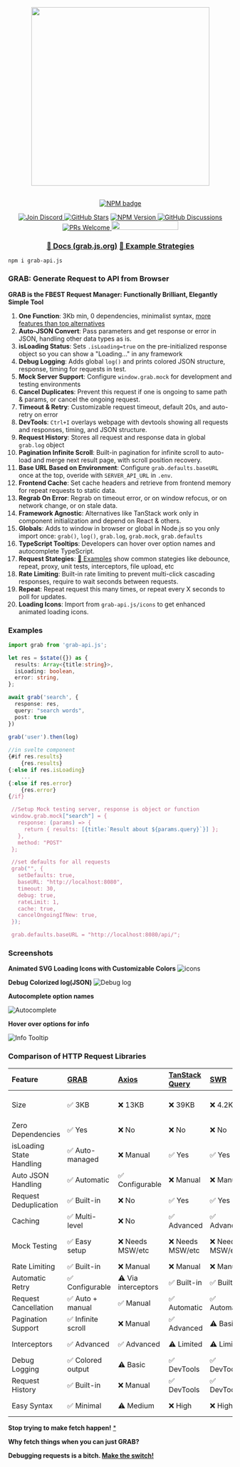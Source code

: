 <p align="center">
    <img width="400px" src="https://i.imgur.com/qrQWkeb.png" />
</p>
<p align="center">
    <br />
    <a href="https://npmjs.org/package/grab-api.js">
        <img src="https://i.imgur.com/ifE8SbX.png"
            alt="NPM badge" />
    </a>
</p>
<p align="center">
  <a href="https://discord.gg/SJdBqBz3tV">
      <img src="https://img.shields.io/discord/1110227955554209923.svg?label=Chat&logo=Discord&colorB=7289da&style=flat"
            alt="Join Discord" />
    </a>
     <a href="https://github.com/vtempest/grab-api/discussions">
     <img alt="GitHub Stars" src="https://img.shields.io/github/stars/vtempest/grab-api" /></a>
   <a href="https://npmjs.org/package/grab-api.js">
    <img alt="NPM Version" src="https://img.shields.io/npm/v/grab-api.js" />
  </a>
    <a href="https://github.com/vtempest/grab-API/discussions">
    <img alt="GitHub Discussions"
        src="https://img.shields.io/github/discussions/vtempest/grab-API" />
    </a>
    <a href="https://github.blog/developer-skills/github/beginners-guide-to-github-creating-a-pull-request/">
        <img src="https://img.shields.io/badge/PRs-welcome-brightgreen.svg?style=flat-square" alt="PRs Welcome"/>
    </a>
    <a href="https://codespaces.new/vtempest/grab-API">
    <img src="https://github.com/codespaces/badge.svg" width="150" height="20"/>
    </a>
</p>
<h3 align="center">
  <a href="https://grab.js.org"> 📑 Docs (grab.js.org)</a>
  <a href="https://grab.js.org/guide/Examples"> 🎯 Example Strategies </a>
</h3>

```
npm i grab-api.js
```

### GRAB: Generate Request to API from Browser

**GRAB is the FBEST Request Manager: Functionally Brilliant, Elegantly Simple Tool**
1. **One Function**: 3Kb min, 0 dependencies, minimalist syntax, [more features than top alternatives](https://grab.js.org/guide/Comparisons)
2. **Auto-JSON Convert**: Pass parameters and get response or error in JSON, handling other data types as is.
3. **isLoading Status**: Sets `.isLoading=true` on the pre-initialized response object so you can show a "Loading..." in any framework
4. **Debug Logging**: Adds global `log()` and prints colored JSON structure, response, timing for requests in test.
5. **Mock Server Support**: Configure `window.grab.mock` for development and testing environments
6. **Cancel Duplicates**: Prevent this request if one is ongoing to same path & params, or cancel the ongoing request.
7. **Timeout & Retry**: Customizable request timeout, default 20s, and auto-retry on error
8. **DevTools**: `Ctrl+I` overlays webpage with devtools showing all requests and responses, timing, and JSON structure.
9. **Request History**: Stores all request and response data in global `grab.log` object
10. **Pagination Infinite Scroll**: Built-in pagination for infinite scroll to auto-load and merge next result page, with scroll position recovery.
11. **Base URL Based on Environment**: Configure `grab.defaults.baseURL` once at the top, overide with `SERVER_API_URL` in `.env`.
12. **Frontend Cache**: Set cache headers and retrieve from frontend memory for repeat requests to static data.
13. **Regrab On Error**: Regrab on timeout error, or on window refocus, or on network change, or on stale data.
14. **Framework Agnostic**: Alternatives like TanStack work only in component initialization and depend on React & others.
15. **Globals**: Adds to window in browser or global in Node.js so you only import once: `grab()`, `log()`, `grab.log`, `grab.mock`, `grab.defaults`
16. **TypeScript Tooltips**: Developers can hover over option names and autocomplete TypeScript.
17. **Request Stategies**: [🎯 Examples](https://grab.js.org/guide/Examples) show common stategies like debounce, repeat, proxy, unit tests, interceptors, file upload, etc
18. **Rate Limiting**: Built-in rate limiting to prevent multi-click cascading responses, require to wait seconds between requests.
19. **Repeat**: Repeat request this many times, or repeat every X seconds to poll for updates.
20. **Loading Icons**: Import from `grab-api.js/icons` to get enhanced animated loading icons.

### Examples

```ts
import grab from 'grab-api.js';

let res = $state({}) as {
  results: Array<{title:string}>,
  isLoading: boolean,
  error: string,
};

await grab('search', {
  response: res,
  query: "search words",
  post: true
})
 
grab('user').then(log)

//in svelte component
{#if res.results}
    {res.results}
{:else if res.isLoading}
    ...
{:else if res.error}
    {res.error}
{/if}

 //Setup Mock testing server, response is object or function
 window.grab.mock["search"] = {
   response: (params) => {
     return { results: [{title:`Result about ${params.query}`}] };
   },
   method: "POST"
 };

 //set defaults for all requests
 grab("", { 
   setDefaults: true,
   baseURL: "http://localhost:8080",
   timeout: 30,
   debug: true,
   rateLimit: 1,
   cache: true,
   cancelOngoingIfNew: true,
 });

 grab.defaults.baseURL = "http://localhost:8080/api/";
```

### Screenshots

**Animated SVG Loading Icons with Customizable Colors**
![icons](https://i.imgur.com/OqpWya1.gif)

**Debug Colorized log(JSON)**
![Debug log](https://i.imgur.com/R8Qp6Vg.png)

**Autocomplete option names**

![Autocomplete](https://i.imgur.com/XlxILJ0.png)

**Hover over options for info**

![Info Tooltip](https://i.imgur.com/vV5jbZo.png)

### Comparison of HTTP Request Libraries

| Feature | [GRAB](https://github.com/vtempest/grab-api) | [Axios](https://github.com/axios/axios) | [TanStack Query](https://github.com/TanStack/query) | [SWR](https://github.com/vercel/swr) | [Alova](https://github.com/alovajs/alova) | [SuperAgent](https://github.com/ladjs/superagent) | [Apisauce](https://github.com/infinitered/apisauce) | [Ky](https://github.com/sindresorhus/ky) |
| :-- | :-- | :-- | :-- | :-- | :-- | :-- | :-- | :-- | 
| Size | ✅ 3KB | ❌ 13KB | ❌ 39KB | ❌ 4.2KB | ⚠️ 4KB | ❌ 19KB | ❌ 15KB (with axios) | ⚠️ 4KB |
| Zero Dependencies | ✅ Yes | ❌ No | ❌ No | ❌ No | ✅ Yes | ❌ No | ❌ Needs Axios | ✅ Yes |
| isLoading State Handling | ✅ Auto-managed | ❌ Manual | ✅ Yes | ✅ Yes | ✅ Yes | ❌ Manual | ❌ Manual | ❌ Manual |
| Auto JSON Handling | ✅ Automatic | ✅ Configurable | ❌ Manual | ❌ Manual | ✅ Automatic | ✅ Automatic | ✅ Automatic | ✅ Automatic |
| Request Deduplication | ✅ Built-in | ❌ No | ✅ Yes | ✅ Yes | ✅ Yes | ❌ No | ❌ No | ❌ No |
| Caching | ✅ Multi-level | ❌ No | ✅ Advanced | ✅ Advanced | ✅ Multi-level | ❌ No | ❌ No | ❌ No |
| Mock Testing | ✅ Easy setup | ❌ Needs MSW/etc | ❌ Needs MSW/etc | ❌ Needs MSW/etc | ⚠️ Basic | ❌ Needs separate lib | ❌ Needs separate lib | ❌ Needs MSW/etc |
| Rate Limiting | ✅ Built-in | ❌ Manual | ❌ Manual | ❌ Manual | ⚠️ Basic | ❌ Manual | ❌ Manual | ❌ Manual |
| Automatic Retry | ✅ Configurable | ⚠️ Via interceptors | ✅ Built-in | ✅ Built-in | ✅ Built-in | ✅ Built-in | ❌ Manual | ✅ Built-in |
| Request Cancellation | ✅ Auto + manual | ✅ Manual | ✅ Automatic | ✅ Automatic | ✅ Manual | ✅ Manual | ✅ Manual | ✅ Manual |
| Pagination Support | ✅ Infinite scroll | ❌ Manual | ✅ Advanced | ⚠️ Basic | ✅ Built-in | ❌ Manual | ❌ Manual | ❌ Manual |
| Interceptors | ✅ Advanced | ✅ Advanced | ⚠️ Limited | ⚠️ Limited | ✅ Advanced | ✅ Plugins | ✅ Transforms | ✅ Hooks system |
| Debug Logging | ✅ Colored output | ⚠️ Basic | ✅ DevTools | ✅ DevTools | ⚠️ Basic | ⚠️ Basic | ⚠️ Basic | ⚠️ Basic |
| Request History | ✅ Built-in | ❌ Manual | ✅ DevTools | ✅ DevTools | ❌ Manual | ❌ Manual | ❌ Manual | ❌ Manual |
| Easy Syntax | ✅ Minimal | ⚠️ Medium | ❌ High | ❌ High | ⚠️ Medium | ⚠️ Medium | ✅ Low | ✅ Minimal |

**Stop trying to make fetch happen!** [*](https://knowyourmeme.com/memes/stop-trying-to-make-fetch-happen)

**Why fetch things when you can just GRAB?**

**Debugging requests is a bitch. [Make the switch!](https://grab.js.org/guide/Comparisons)**

